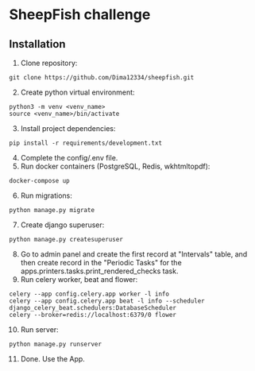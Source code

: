 # SheepFish challenge

## Installation
1. Clone repository:
```
git clone https://github.com/Dima12334/sheepfish.git
```
2. Create python virtual environment:
```
python3 -m venv <venv_name>
source <venv_name>/bin/activate
```
3. Install project dependencies:
```
pip install -r requirements/development.txt
```
4. Complete the config/.env file.
5. Run docker containers (PostgreSQL, Redis, wkhtmltopdf):
```
docker-compose up
```
6. Run migrations:
```
python manage.py migrate
```
7. Create django superuser:
```
python manage.py createsuperuser
```
8. Go to admin panel and create the first record at "Intervals" table, and then create record in the "Periodic Tasks" for the apps.printers.tasks.print_rendered_checks task.
9. Run celery worker, beat and flower:
```
celery --app config.celery.app worker -l info
celery --app config.celery.app beat -l info --scheduler django_celery_beat.schedulers:DatabaseScheduler
celery --broker=redis://localhost:6379/0 flower
```
10. Run server:
```
python manage.py runserver
```
11. Done. Use the App.
